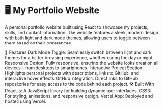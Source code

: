 # 🖥️ My Portfolio Website

A personal portfolio website built using React to showcase my projects, skills, and contact information. The website features a sleek, modern design with both light and dark mode themes, allowing users to toggle between them based on their preferences.

🚀 Features
Dark Mode Toggle: Seamlessly switch between light and dark themes for a better browsing experience, whether during the day or night.
Responsive Design: Fully responsive, ensuring the website looks great on all devices – from desktops to smartphones.
Interactive Project Section: Highlights personal projects with descriptions, links to GitHub, and interactive hover effects.
GitHub Integration: Direct links to GitHub repositories for easy access to the code behind each project.
🛠️ Built With
React.js: A JavaScript library for building dynamic user interfaces.
CSS3: For styling, animations, and responsive design.
Vercel App: Deployed and hosted using Vercel.
